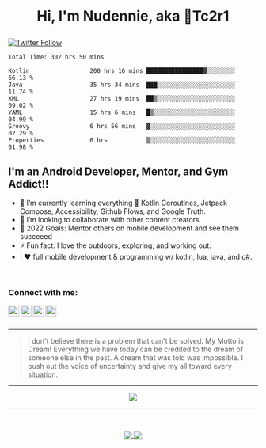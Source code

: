 # <p align="center"> Hi, I'm Nudennie, aka 👾Tc2r1</p>
[![Twitter Follow](https://img.shields.io/twitter/follow/Tc2r1?color=1DA1F2&logo=twitter&style=for-the-badge)](https://twitter.com/intent/follow?original_referer=https%3A%2F%2Fgithub.com%2FTc2r1&screen_name=Tc2r1)
<br />

<!--START_SECTION:waka-->

```text
Total Time: 302 hrs 50 mins

Kotlin                 200 hrs 16 mins ████████████████▓░░░░░░░░   66.13 %
Java                   35 hrs 34 mins  ███░░░░░░░░░░░░░░░░░░░░░░   11.74 %
XML                    27 hrs 19 mins  ██▒░░░░░░░░░░░░░░░░░░░░░░   09.02 %
YAML                   15 hrs 6 mins   █▒░░░░░░░░░░░░░░░░░░░░░░░   04.99 %
Groovy                 6 hrs 56 mins   ▓░░░░░░░░░░░░░░░░░░░░░░░░   02.29 %
Properties             6 hrs           ▒░░░░░░░░░░░░░░░░░░░░░░░░   01.98 %
```

<!--END_SECTION:waka-->

## I'm an Android Developer, Mentor, and Gym Addict!!

- 🌱 I’m currently learning everything 🤣 Kotlin Coroutines, Jetpack Compose, Accessibility, Github Flows, and Google Truth. 
- 👯 I’m looking to collaborate with other content creators
- 🥅 2022 Goals: Mentor others on mobile development and see them succeeed
- ⚡ Fun fact: I love the outdoors, exploring, and working out. 
- I ❤️ full mobile development & programming w/ kotlin, lua, java, and c#.

<br />

### Connect with me:
[<img align="left" alt="Tc2r1 | YouTube" width="22px" src="https://cdn.jsdelivr.net/npm/simple-icons@v3/icons/youtube.svg" />][youtube]
[<img align="left" alt="Tc2r1 | Twitter" width="22px" src="https://cdn.jsdelivr.net/npm/simple-icons@v3/icons/twitter.svg" />][twitter]
[<img align="left" alt="Tc2r1 | LinkedIn" width="22px" src="https://cdn.jsdelivr.net/npm/simple-icons@v3/icons/linkedin.svg" />][linkedin]
[<img align="left" alt="Tc2r1 | Instagram" width="22px" src="https://cdn.jsdelivr.net/npm/simple-icons@v3/icons/instagram.svg" />][instagram]

<br />
<br />

---

>I don't believe there is a problem that can't be solved.  My Motto is Dream! Everything we have today can be credited to the dream of someone else in the past. A dream that was told was impossible. I push out the voice of uncertainty and give my all toward every situation.

---
<!-- 
![Tc2r1's GitHub stats](https://github-readme-stats.vercel.app/api?username=tc2r1&theme=react&show_icons=true)
 -->

<p align="center">
  <img src="https://github-readme-stats.vercel.app/api?username=tc2r1&theme=react&show_icons=true&hide_border=true&custom_title=Tc2r1's Power Level">
</p>

---

<br />


<p align="center">
 <a href="https://github.com/anuraghazra/github-readme-stats">
  <img align="center" src="https://github-readme-stats.vercel.app/api/pin/?username=Tc2r1&repo=kotlin" />
</a>
<a href="https://github.com/anuraghazra/convoychat">
  <img align="center" src="https://github-readme-stats.vercel.app/api/pin/?username=Tc2r1&repo=Assorted-Projects" />
</a>
</p>


[twitter]: https://twitter.com/Tc2r1
[youtube]: https://youtube.com/zero2Champion
[instagram]: https://instagram.com/Tc2r
[linkedin]: https://linkedin.com/in/nudennie-w-99411075
